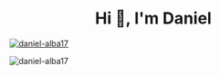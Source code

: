 <h1 align="center">Hi 👋, I'm Daniel</h1>

<p align="left"> <a href="https://github.com/ryo-ma/github-profile-trophy"><img src="https://github-profile-trophy.vercel.app/?username=daniel-alba17" alt="daniel-alba17" /></a> </p>



<p><img align="center" src="https://github-readme-streak-stats.herokuapp.com/?user=daniel-alba17&" alt="daniel-alba17" /></p>

